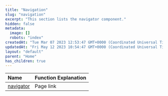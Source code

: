 ```yaml
---
title: "Navigation"
slug: "navigation"
excerpt: "This section lists the navigator component."
hidden: false
metadata: 
  image: []
  robots: "index"
createdAt: "Tue Mar 07 2023 12:53:47 GMT+0000 (Coordinated Universal Time)"
updatedAt: "Fri May 12 2023 10:54:47 GMT+0000 (Coordinated Universal Time)"
layout: "default"
parent: "Home"
has_children: true
---
```

| Name                       | Function Explanation |
| :------------------------- | :------------------- |
| [navigator](doc:navigator) | Page link            |

